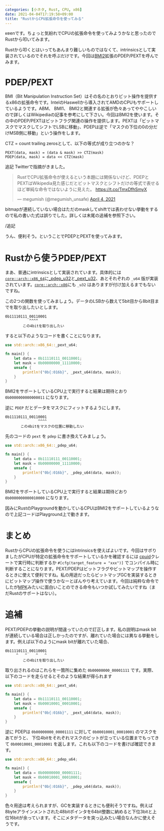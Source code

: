 ```yaml
---
categories: [小ネタ, Rust, CPU, x86]
date: 2021-04-04T17:19:58+09:00
title: "RustからCPU拡張命令を使ってみる"
---
```


κeenです。ちょっと気紛れでCPUの拡張命令を使ってみようかなと思ったのでRustから叩いてみます。

<!--more-->

Rustから叩くとはいってもあんまり難しいものではなくて、intrinsicsとして実装されているのでそれを呼ぶだけです。今回は[BMI2](https://en.wikipedia.org/wiki/Bit_manipulation_instruction_set)拡張のPDEP/PEXTを呼んでみます。

# PDEP/PEXT

BMI（Bit Manipulation Instruction Set）はその名のとおりビット操作を提供するx86の拡張命令です。IntelのHaswellから導入されてAMDのCPUもサポートしているようです。ABM、 BMI1、 BMI2と関連する拡張が色々あってややこしいので詳しくはWikipediaの記事を参考にして下さい。今回はBMI2を使います。その中のPDEP/PEXTはビットフラグ関連の操作を提供します。PEXTは「ビットマスクでマスクしてシフトでLSBに移動」、PDEPは逆で「マスクの下位の0の分だけMSB側に移動」という操作をします。

CTZ = count trailing zerosとして、以下の等式が成り立つのかな？


```
PEXT(data, mask) = (data & mask) >> CTZ(mask)
PDEP(data, mask) = data << CTZ(mask)
```

追記
Twitterで指摘がきました。

<blockquote class="twitter-tweet"><p lang="ja" dir="ltr">RustでCPU拡張命令が使えるという本題には関係ないけど、PDEPとPEXTはWikipedia見た感じだとビットマスクとシフトだけの等式で表せるほど単純な命令ではないように見えた。 <a href="https://t.co/TmxDfhSmyX">https://t.co/TmxDfhSmyX</a></p>&mdash; megumish (@megumish_unsafe) <a href="https://twitter.com/megumish_unsafe/status/1378647824980701185?ref_src=twsrc%5Etfw">April 4, 2021</a></blockquote> <script async src="https://platform.twitter.com/widgets.js" charset="utf-8"></script> 

bitmapが連続していない場合はただのmaskしてshiftでは表わせない挙動をするので私の書いた式は誤りでした。詳しくは末尾の追補を参照下さい。

/追記

うん、便利そう。ということでPDEPとPEXTを使ってみます。

# Rustから使うPDEP/PEXT

まあ、普通にintrinsicsとして実装されています。具体的には[`core::arch::x86_64`](https://doc.rust-lang.org/core/arch/x86_64/index.html)に[_pdep_u32](https://doc.rust-lang.org/core/arch/x86_64/fn._pdep_u32.html)と[_pext_u32](https://doc.rust-lang.org/core/arch/x86_64/fn._pext_u32.html)、あとそれぞれの `_u64` 版が実装されています。[`core::arch::x86`](https://doc.rust-lang.org/core/arch/x86/index.html)にも `_u32` はありますが付け加えるまでもないですね。

この2つの関数を使ってみましょう。データのLSBから数えて5bit目から8bit目までを取り出したいとします。

```
0b11110111_00110001
           ^^^^
        この4bitを取り出したい
```

すると以下のようなコードを書くことになります。

```rust
use std::arch::x86_64::_pext_u64;

fn main() {
    let data = 0b11110111_00110001;
    let mask = 0b00000000_11110000;
    unsafe {
        println!("0b{:016b}", _pext_u64(data, mask));
    }
}
```

BMI2をサポートしているCPU上で実行すると結果は期待とおり `0b0000000000000011` になります。

逆に `PDEP` だとデータをマスクにフィットするようにします。

```
0b11110111_00110001
               ^^^^
       この4bitをマスクの位置に移動したい
```

先のコードの `pext` を `pdep` に書き換えてみましょう。

```rust
use std::arch::x86_64::_pdep_u64;

fn main() {
    let data = 0b11110111_00110001;
    let mask = 0b00000000_11110000;
    unsafe {
        println!("0b{:016b}", _pdep_u64(data, mask));
    }
}
```

BMI2をサポートしているCPU上で実行すると結果は期待どおり `0b0000000000010000` になります。

因みにRustのPlaygroundを動かしているCPUはBMI2をサポートしているようなので上記コードはPlayground上で動きます。

# まとめ

RustからCPUの拡張命令を使うにはIntrinsicsを使えばよいです。今回はサボりましたがCPUが特定の拡張命令をサポートしているかを確認するには [cpuid](https://docs.rs/cpuid/0.1.1/cpuid/)クレートで実行時に判断するか `#[cfg(target_feature = "xxx")]` でコンパイル時に判断することになります。PEXT/PDEPはビットフラグやビットマップを操作するときに使えて便利ですね。私の用途だったらビットマップGCを実装するときにビットマップ操作で使うかなーとぼんやり考えています。今回は純粋な命令でしたが[MPK](https://en.wikipedia.org/wiki/Memory_protection#Protection_keys)みたいに面白いことのできる命令もいつか試してみたいですね（まだRustのサポートはない）。


# 追補

PEXT/PDEPの挙動の説明が間違っていたので訂正します。私の説明はmask bitが連続している場合は正しかったのですが、離れていた場合には異なる挙動をします。例えば以下のようにmask bitが離れていた場合、


```
0b11110111_00110001
     ^   ^    ^   ^
        この4bitを取り出したい
```

取り出されるのはこれらを一箇所に集めた `0b00000000_00001111` です。実際、以下のコードを走らせるとそのような結果が得られます

``` rust
use std::arch::x86_64::_pext_u64;

fn main() {
    let data = 0b11110111_00110001;
    let mask = 0b00010001_00010001;
    unsafe {
        println!("0b{:016b}", _pext_u64(data, mask));
    }
}
```


逆に PDEPは `0b00000000_00001111` に対して `0b00010001_00010001` のマスクをあてがうと、 下位4bitをそれぞれマスクのビットが立っている位置までもってきて `0b00010001_00010001` を返します。これも以下のコードを書けば確認できます。

``` rust
use std::arch::x86_64::_pdep_u64;

fn main() {
    let data = 0b00000000_00001111;
    let mask = 0b00010001_00010001;
    unsafe {
        println!("0b{:016b}", _pdep_u64(data, mask));
    }
}
```

色々用途は考えられますが、GCを実装するときにも便利そうですね。例えば8byteアラインメントされた48bitポインタを64bit整数に納めると下位3bitと上位16bitが余っています。そこにメタデータを突っ込みたい場合なんかに使えそうです。
